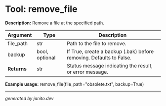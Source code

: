 # Tool: remove_file

**Description:**
Remove a file at the specified path.

| Argument   | Type | Description |
|------------|------|-------------|
| file_path  | str  | Path to the file to remove. |
| backup     | bool, optional | If True, create a backup (.bak) before removing. Defaults to False. |
| **Returns**| str  | Status message indicating the result, or error message. |

**Example usage:**
remove_file(file_path="obsolete.txt", backup=True)

---
_generated by janito.dev_